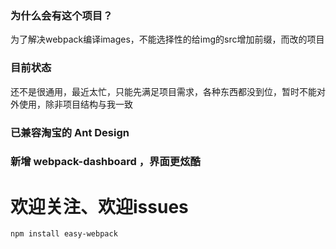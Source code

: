 ### 为什么会有这个项目？
为了解决webpack编译images，不能选择性的给img的src增加前缀，而改的项目

### 目前状态
还不是很通用，最近太忙，只能先满足项目需求，各种东西都没到位，暂时不能对外使用，除非项目结构与我一致

### 已兼容淘宝的 Ant Design

### 新增 webpack-dashboard ，界面更炫酷

# 欢迎关注、欢迎issues

```
npm install easy-webpack
```